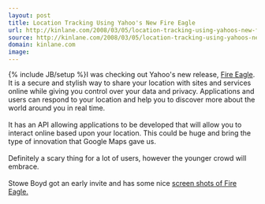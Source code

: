 ```yaml
---
layout: post
title: Location Tracking Using Yahoo's New Fire Eagle
url: http://kinlane.com/2008/03/05/location-tracking-using-yahoos-new-fire-eagle/
source: http://kinlane.com/2008/03/05/location-tracking-using-yahoos-new-fire-eagle/
domain: kinlane.com
image: 
---
```

{% include JB/setup %}I was checking out Yahoo's new release, <a href="http://fireeagle.yahoo.net/">Fire Eagle</a>.  It is a secure and stylish way to share your location with sites and services online while giving you control over your data and privacy. Applications and users can respond to your location and help you to discover more about the world around you in real time.<br /><br />It has an API allowing applications to be developed that will allow you to interact online based upon your location.  This could be huge and bring the type of innovation that Google Maps gave us.<br /><br />Definitely a scary thing for a lot of users, however the younger crowd will embrace.<br /><br />Stowe Boyd got an early invite and has some nice <a href="http://www.typepad.com/t/trackback/1343/26825734">screen shots of Fire Eagle.</a>